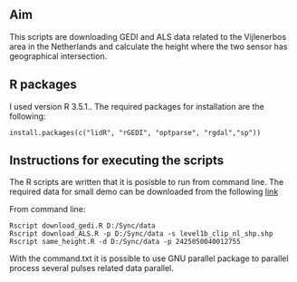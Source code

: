 ## **Aim**
This scripts are downloading GEDI and ALS data related to the Vijlenerbos area in the Netherlands and calculate the height where the two sensor has geographical intersection. 

## **R packages**

I used version R 3.5.1.. The required packages for installation are the following:

```{r}
install.packages(c("lidR", "rGEDI", "optparse", "rgdal","sp"))
```

## **Instructions for executing the scripts**

The R scripts are written that it is posisble to run from command line. The required data for small demo can be downloaded from the following [link](https://drive.google.com/drive/folders/1Hg3Ig3FvjxNiMC-TNPxDCcBEVOIqvlkz?usp=sharing)

From command line:

```
Rscript download_gedi.R D:/Sync/data
Rscript download_ALS.R -p D:/Sync/data -s level1b_clip_nl_shp.shp
Rscript same_height.R -d D:/Sync/data -p 2425050040012755
```

With the command.txt it is possible to use GNU parallel package to parallel process several pulses related data parallel. 
